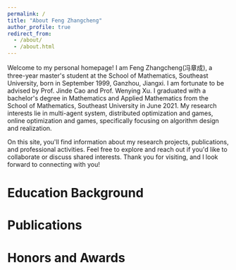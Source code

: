 ```yaml
---
permalink: /
title: "About Feng Zhangcheng"
author_profile: true
redirect_from: 
  - /about/
  - /about.html
---
```


Welcome to my personal homepage! I am Feng Zhangcheng(冯章成), a three-year master's student at the School of Mathematics, Southeast University, born in September 1999, Ganzhou, Jiangxi. I am fortunate to be advised by Prof. Jinde Cao and Prof. Wenying Xu. I graduated with a bachelor's degree in Mathematics and Applied Mathematics from the School of Mathematics, Southeast University in June 2021. My research interests lie in multi-agent system, distributed optimization and games, online optimization and games, specifically focusing on algorithm design and realization.

On this site, you'll find information about my research projects, publications, and professional activities. Feel free to explore and reach out if you'd like to collaborate or discuss shared interests. Thank you for visiting, and I look forward to connecting with you!

Education Background
======


Publications
======


Honors and Awards
======

